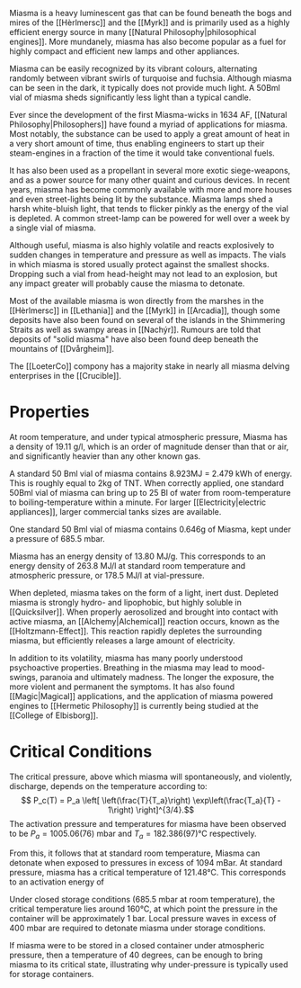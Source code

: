 Miasma is a heavy luminescent gas that can be found beneath the bogs and mires of the [[Hèrlmersc]] and the [[Myrk]] and is primarily used as a highly efficient energy source in many [[Natural Philosophy|philosophical engines]]. More mundanely, miasma has also become popular as a fuel for highly compact and efficient new lamps and other appliances.

Miasma can be easily recognized by its vibrant colours, alternating randomly between vibrant swirls of turquoise and fuchsia. Although miasma can be seen in the dark, it typically does not provide much light. A 50Bml vial of miasma sheds significantly less light than a typical candle.

Ever since the development of the first Miasma-wicks in 1634 AF, [[Natural Philosophy|Philosophers]] have found a myriad of applications for miasma. Most notably, the substance can be used to apply a great amount of heat in a very short amount of time, thus enabling engineers to start up their steam-engines in a fraction of the time it would take conventional fuels.

It has also been used as a propellant in several more exotic siege-weapons, and as a power source for many other quaint and curious devices. In recent years, miasma has become commonly available with more and more houses and even street-lights being lit by the substance. Miasma lamps shed a harsh white-bluish light, that tends to flicker pinkly as the energy of the vial is depleted. A common street-lamp can be powered for well over a week by a single vial of miasma.

Although useful, miasma is also highly volatile and reacts explosively to sudden changes in temperature and pressure as well as impacts. The vials in which miasma is stored usually protect against the smallest shocks. Dropping such a vial from head-height may not lead to an explosion, but any impact greater will probably cause the miasma to detonate.

Most of the available miasma is won directly from the marshes in the [[Hèrlmersc]] in [[Lethania]] and the [[Myrk]] in [[Arcadia]], though some deposits have also been found on several of the islands in the Shimmering Straits as well as swampy areas in [[Nachýr]]. Rumours are told that deposits of "solid miasma" have also been found deep beneath the mountains of [[Dvårgheim]].

The [[LoeterCo]] compony has a majority stake in nearly all miasma delving enterprises in the [[Crucible]].

# Properties
At room temperature, and under typical atmospheric pressure, Miasma has a density of 19.11 g/l, which is an order of magnitude denser than that or air, and significantly heavier than any other known gas. 

A standard 50 Bml vial of miasma contains 8.923MJ = 2.479 kWh of energy. This is roughly equal to 2kg of TNT. When correctly applied, one standard 50Bml vial of miasma can bring up to 25 Bl of water from room-temperature to boiling-temperature within a minute. For larger [[Electricity|electric appliances]], larger commercial tanks sizes are available.

One standard 50 Bml vial of miasma contains 0.646g of Miasma, kept under a pressure of 685.5 mbar. 

Miasma has an energy density of 13.80 MJ/g. This corresponds to an energy density of 263.8 MJ/l at standard room temperature and atmospheric pressure, or 178.5 MJ/l at vial-pressure. 
 
When depleted, miasma takes on the form of a light, inert dust. Depleted miasma is strongly hydro- and lipophobic, but highly soluble in [[Quicksilver]]. When properly aerosolized and brought into contact with active miasma, an [[Alchemy|Alchemical]] reaction occurs, known as the [[Holtzmann-Effect]]. This reaction rapidly depletes the surrounding miasma, but efficiently releases a large amount of electricity. 

In addition to its volatility, miasma has many poorly understood psychoactive properties. Breathing in the miasma may lead to mood-swings, paranoia and ultimately madness. The longer the exposure, the more violent and permanent the symptoms. It has also found [[Magic|Magical]] applications, and the application of miasma powered engines to [[Hermetic Philosophy]] is currently being studied at the [[College of Elbisborg]].

# Critical Conditions
The critical pressure, above which miasma will spontaneously, and violently, discharge, depends on the temperature according to:
$$ P_c(T) = P_a \left[ \left(\frac{T}{T_a}\right) \exp\left(\frac{T_a}{T} - 1\right) \right]^{3/4}.$$
The activation pressure and temperatures for miasma have been observed to be $P_a = 1005.06(76)$ mbar  and $T_a =182.386(97)$°C respectively.

From this, it follows that at standard room temperature, Miasma can detonate when exposed to pressures in excess of 1094 mBar. At standard pressure, miasma has a critical temperature of 121.48°C. This corresponds to an activation energy of 

Under closed storage conditions (685.5 mbar at room temperature), the critical temperature lies around 160°C, at which point the pressure in the container will be approximately 1 bar. Local pressure waves in excess of 400 mbar are required to detonate miasma under storage conditions. 

If miasma were to be stored in a closed container under atmospheric pressure, then a temperature of 40 degrees, can be enough to bring miasma to its critical state, illustrating why under-pressure is typically used for storage containers.